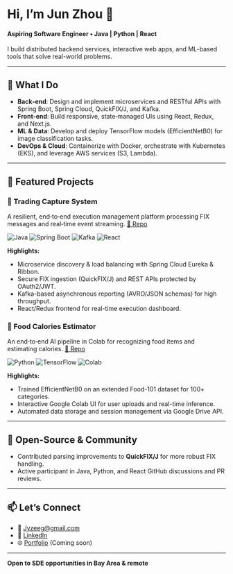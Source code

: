 # Hi, I’m Jun Zhou 👋

#### Aspiring Software Engineer • Java | Python | React

I build distributed backend services, interactive web apps, and ML-based tools that solve real-world problems.

---

## 🚀 What I Do

* **Back‑end**: Design and implement microservices and RESTful APIs with Spring Boot, Spring Cloud, QuickFIX/J, and Kafka.
* **Front‑end**: Build responsive, state‑managed UIs using React, Redux, and Next.js.
* **ML & Data**: Develop and deploy TensorFlow models (EfficientNetB0) for image classification tasks.
* **DevOps & Cloud**: Containerize with Docker, orchestrate with Kubernetes (EKS), and leverage AWS services (S3, Lambda).

---

## 💼 Featured Projects

### 🔄 Trading Capture System

A resilient, end‑to‑end execution management platform processing FIX messages and real‑time event streaming.
[🔗 Repo](https://github.com/vpexxi/trading-capture-system)

![Java](https://img.shields.io/badge/Java-11-blue) ![Spring Boot](https://img.shields.io/badge/Spring_Boot-2.7-green) ![Kafka](https://img.shields.io/badge/Kafka-2.8-orange) ![React](https://img.shields.io/badge/React-18-blue)

**Highlights:**

* Microservice discovery & load balancing with Spring Cloud Eureka & Ribbon.
* Secure FIX ingestion (QuickFIX/J) and REST APIs protected by OAuth2/JWT.
* Kafka-based asynchronous reporting (AVRO/JSON schemas) for high throughput.
* React/Redux frontend for real-time execution dashboard.

### 🍔 Food Calories Estimator

An end‑to‑end AI pipeline in Colab for recognizing food items and estimating calories.
[🔗 Repo](https://github.com/vpexxi/food-calories-estimator)

![Python](https://img.shields.io/badge/Python-3.9-yellow) ![TensorFlow](https://img.shields.io/badge/TensorFlow-2.x-orange) ![Colab](https://img.shields.io/badge/Colab-Google-blue)

**Highlights:**

* Trained EfficientNetB0 on an extended Food-101 dataset for 100+ categories.
* Interactive Google Colab UI for user uploads and real-time inference.
* Automated data storage and session management via Google Drive API.

---

## 🤝 Open-Source & Community

* Contributed parsing improvements to **QuickFIX/J** for more robust FIX handling.
* Active participant in Java, Python, and React GitHub discussions and PR reviews.

---

## 📫 Let’s Connect

* 📧 [Jyzeeg@gmail.com](mailto:Jyzeeg@gmail.com)
* 🔗 [LinkedIn](https://www.linkedin.com/in/jun-zhou/)
* 🌐 [Portfolio](https://junzhou.dev) (Coming soon)

---

**Open to SDE opportunities in Bay Area & remote**
